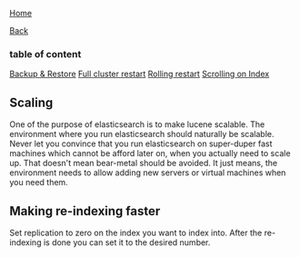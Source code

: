 [Home](/)

[Back](../index.md)

### table of content
[Backup & Restore](backup-restore.md)
[Full cluster restart](full-cluster-restart.md)
[Rolling restart](rolling-restart.md)
[Scrolling on Index](scrolling-on-es.md)

## Scaling
One of the purpose of elasticsearch is to make lucene scalable. The environment where you run elasticsearch should naturally be scalable. 
Never let you convince that you run elasticsearch on super-duper fast machines which cannot be afford later on, when you actually need to scale up.
That doesn't mean bear-metal should be avoided. It just means, the environment needs to allow adding new servers or virtual machines when you need them. 

## Making re-indexing faster
Set replication to zero on the index you want to index into. After the re-indexing is done you can set it to the desired number.